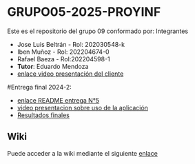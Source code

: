 # GRUPO05-2025-PROYINF
Este es el repositorio del grupo 09 conformado por:
Integrantes
* Jose Luis Beltrán - Rol: 202030548-k
* Iben Muñoz - Rol: 202204674-0
* Rafael Baeza - Rol:202204598-1
*  **Tutor**: Eduardo Mendoza
*  [enlace video presentación del cliente](https://www.youtube.com/watch?v=abJau21SDIk)

#Entrega final 2024-2:
* [enlace README entrega N°5](https://github.com/ClaudioJimenezA/GRUPO05-2024-PROYINF/wiki/README-Hito-N%C2%BA5-(entrega-final))
* [video presentacion sobre uso de la aplicación](https://youtu.be/fVM5SqW4GfY)
* [Resultados finales](https://github.com/ClaudioJimenezA/GRUPO05-2024-PROYINF/wiki/Resultados-Finales)
  
## Wiki

Puede acceder a la wiki mediante el siguiente [enlace](https://github.com/Panconmanjar1314/GRUPO09-2025-PROYINF/wiki)
  
